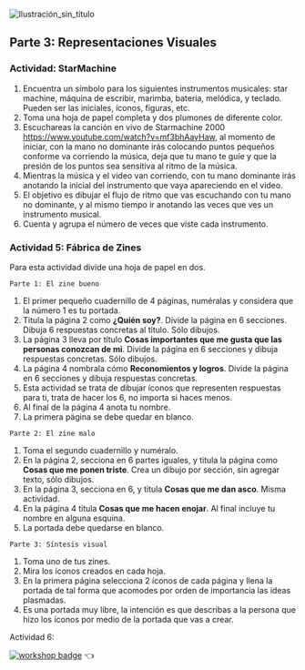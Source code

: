 ![Ilustración_sin_título](https://github.com/visualpartnership/formasdeilustrarunreflejo/assets/17634377/bb72e42b-4a21-426c-b14c-2a2316c916b8)

## Parte 3: Representaciones Visuales

### Actividad: StarMachine

1.  Encuentra un símbolo para los siguientes instrumentos musicales: star machine, máquina de escribir, marimba, bateria, melódica, y teclado. Pueden ser las iniciales, íconos, figuras, etc.
2. Toma una hoja de papel completa y dos plumones de diferente color.
3. Escuchareas la canción en vivo de Starmachine 2000 https://www.youtube.com/watch?v=mf3bhAayHaw, al momento de iniciar, con la mano no dominante irás colocando puntos pequeños conforme va corriendo la música, deja que tu mano te guíe y que la presión de los puntos sea sensitiva al ritmo de la música.
4. Mientras la música y el video van corriendo, con tu mano dominante irás anotando la inicial del instrumento que vaya apareciendo en el video.
5. El objetivo es dibujar el flujo de ritmo que vas escuchando con tu mano no dominante, y al mismo tiempo ir anotando las veces que ves un instrumento musical.
6. Cuenta y agrupa el número de veces que viste cada instrumento.

### Actividad 5: Fábrica de Zines

Para esta actividad divide una hoja de papel en dos.

`Parte 1: El zine bueno`
1. El primer pequeño cuadernillo de 4 páginas, numéralas y considera que la número 1 es tu portada.
2. Titula la página 2 como **¿Quién soy?**. Divide la página en 6 secciones. Dibuja 6 respuestas concretas al título. Sólo dibujos.
3. La página 3 lleva por título **Cosas importantes que me gusta que las personas conozcan de mi**. Divide la página en 6 secciones y dibuja respuestas concretas. Sólo dibujos.
4. La página 4 nombrala cómo **Reconomientos y logros**. Divide la página en 6 secciones y dibuja respuestas concretas.
5. Esta actividad se trata de dibujar íconos que representen respuestas para ti, trata de hacer los 6, no importa si haces menos.
6. Al final de la página 4 anota tu nombre.
7. La primera página se debe quedar en blanco.

`Parte 2: El zine malo`
1. Toma el segundo cuadernillo y numéralo.
2. En la página 2, secciona en 6 partes iguales, y titula la página como **Cosas que me ponen triste**. Crea un dibujo por sección, sin agregar texto, sólo dibujos.
3. En la página 3, secciona en 6, y titula **Cosas que me dan asco**. Misma actividad.
4. En la página 4 titula **Cosas que me hacen enojar**. Al final incluye tu nombre en alguna esquina. 
5. La portada debe quedarse en blanco.

`Parte 3: Síntesis visual`
1. Toma uno de tus zines.
2. Mira los íconos creados en cada hoja.
3. En la primera página selecciona 2 íconos de cada página y llena la portada de tal forma que acomodes por orden de importancia las ideas plasmadas.
4. Es una portada muy libre, la intención es que describas a la persona que hizo los íconos por medio de la portada que vas a crear. 


Actividad 6: 

[![workshop badge](https://img.shields.io/badge/🔗link-HOME-blue?style=for-the-badge)](README.md) 👈
